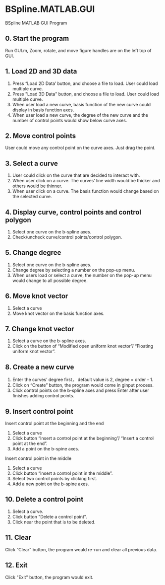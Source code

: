 # BSpline.MATLAB.GUI

BSpline MATLAB GUI Program

## 0. Start the program
Run GUI.m, Zoom, rotate, and move figure handles are on the left top of GUI.

## 1. Load 2D and 3D data

1) Press “Load 2D Data’ button, and choose a file to load. User could load multiple curve.
2) Press "Load 3D Data" button, and choose a file to load. User could load multiple curve.
3) When user load a new curve, basis function of the new curve could display in basis function axes.
4) When user load a new curve, the degree of the new curve and the number of control points would show below curve axes.

## 2. Move control points

User could move any control point on the curve axes. Just drag the point.

## 3. Select a curve

1) User could click on the curve that are decided to interact with.
2) When user click on a curve. The curves’ line width would be thicker and others would be thinner.
3) When user click on a curve. The basis function would change based on the selected curve.

## 4. Display curve, control points and control polygon

1) Select one curve on the b-spline axes.
2) Check/uncheck curve/control points/control polygon.

## 5. Change degree
1) Select one curve on the b-spline axes.
2) Change degree by selecting a number on the pop-up menu.
3) When users load or select a curve, the number on the pop-up menu would change to all possible degree.

## 6. Move knot vector
1) Select a curve
2) Move knot vector on the basis function axes.

## 7. Change knot vector
1) Select a curve on the b-spline axes.
2) Click on the button of “Modified open uniform knot vector”/ “Floating uniform knot vector”.

## 8. Create a new curve
1) Enter the curves’ degree first， default value is 2, degree = order - 1.
2) Click on “Create” button, the program would come in ginput process.
3) Click control points on the b-spline axes and press Enter after user finishes adding control points.

## 9. Insert control point
Insert control point at the beginning and the end
1) Select a curve
2) Click button “Insert a control point at the beginning”/ “Insert a control point at the end”.
3) Add a point on the b-spine axes.

Insert control point in the middle
1) Select a curve
2) Click button “Insert a control point in the middle”.
3) Select two control points by clicking first.
4) Add a new point on the b-spine axes.

## 10. Delete a control point
1) Select a curve.
2) Click button "Delete a control point".
3) Click near the point that is to be deleted.

## 11. Clear
Click “Clear” button, the program would re-run and clear all previous data.

## 12. Exit
Click "Exit" button, the program would exit.
